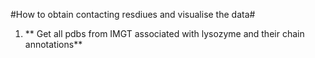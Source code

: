 #How to obtain contacting resdiues and visualise the data#
1. ** Get all pdbs from IMGT associated with lysozyme and their chain annotations**
